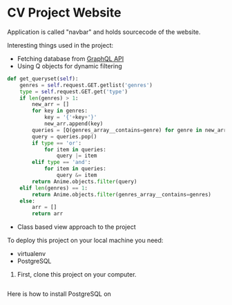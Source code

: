 # CV Project Website

Application is called "navbar" and holds sourcecode of the website.

Interesting things used in the project:

* Fetching database from [GraphQL API](https://github.com/PiotrKowalski/cv_project/blob/master/navbar/database/getting_a_test_probe.py)
* Using Q objects for dynamic filtering 
```python
def get_queryset(self):
    genres = self.request.GET.getlist('genres')
    type = self.request.GET.get('type')
    if len(genres) > 1:
        new_arr = []
        for key in genres:
            key = '{'+key+'}'
            new_arr.append(key)
        queries = [Q(genres_array__contains=genre) for genre in new_arr]
        query = queries.pop()
        if type == 'or':
            for item in queries:
                query |= item
        elif type == 'and':
            for item in queries:
                query &= item
        return Anime.objects.filter(query)
    elif len(genres) == 1:
        return Anime.objects.filter(genres_array__contains=genres)
    else:
        arr = []
        return arr
```
* Class based view approach to the project


To deploy this project on your local machine you need:
* virtualenv
* PostgreSQL

1. First, clone this project on your computer.
 ```
 
 ```
 
 Here is how to install PostgreSQL on 
